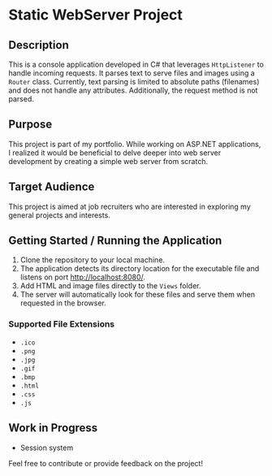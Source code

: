 # Static WebServer Project

## Description

This is a console application developed in C# that leverages `HttpListener` to handle incoming requests. It parses text to serve files and images using a `Router` class. Currently, text parsing is limited to absolute paths (filenames) and does not handle any attributes. Additionally, the request method is not parsed.

## Purpose

This project is part of my portfolio. While working on ASP.NET applications, I realized it would be beneficial to delve deeper into web server development by creating a simple web server from scratch.

## Target Audience

This project is aimed at job recruiters who are interested in exploring my general projects and interests.

## Getting Started / Running the Application

1. Clone the repository to your local machine.
2. The application detects its directory location for the executable file and listens on port [http://localhost:8080/](http://localhost:8080/).
3. Add HTML and image files directly to the `Views` folder.
4. The server will automatically look for these files and serve them when requested in the browser.

### Supported File Extensions

- `.ico`
- `.png`
- `.jpg`
- `.gif`
- `.bmp`
- `.html`
- `.css`
- `.js`

## Work in Progress

- Session system

Feel free to contribute or provide feedback on the project!
